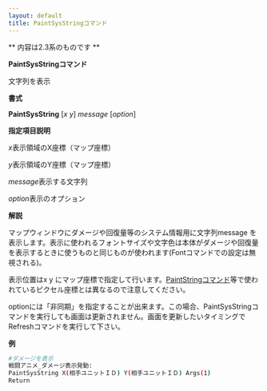 ```yaml
---
layout: default
title: PaintSysStringコマンド
---
```

** 内容は2.3系のものです **

**PaintSysStringコマンド**

文字列を表示

**書式**

**PaintSysString** [*x y*] *message* [*option*]

**指定項目説明**

*x*表示領域のX座標（マップ座標）

*y*表示領域のY座標（マップ座標）

*message*表示する文字列

*option*表示のオプション

**解説**

マップウィンドウにダメージや回復量等のシステム情報用に文字列message を表示します。表示に使われるフォントサイズや文字色は本体がダメージや回復量を表示するときに使うものと同じものが使われます(Fontコマンドでの設定は無視される)。

表示位置はx y にマップ座標で指定して行います。[PaintStringコマンド](PaintStringコマンド.md)等で使われているピクセル座標とは異なるので注意してください。

optionには「非同期」を指定することが出来ます。この場合、PaintSysStringコマンドを実行しても画面は更新されません。画面を更新したいタイミングでRefreshコマンドを実行して下さい。


**例**
```sh
#ダメージを表示
戦闘アニメ_ダメージ表示発動:
PaintSysString X(相手ユニットＩＤ) Y(相手ユニットＩＤ) Args(1)
Return
```
